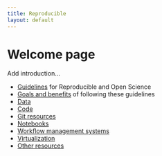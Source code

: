 ```yaml
---
title: Reproducible
layout: default
---
```


# Welcome page

Add introduction...

 - [Guidelines](guidelines.html) for Reproducible and Open Science
 - [Goals and benefits](goals.html) of following these guidelines
 - [Data](data.html)
 - [Code](code.html)
 - [Git resources](git.html)
 - [Notebooks](notebooks.html) 
 - [Workflow management systems](workflow.html)
 - [Virtualization](virtualization.html)
 - [Other resources](resources.html)

